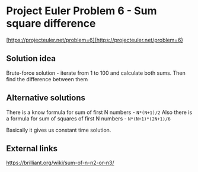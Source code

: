 # Project Euler Problem 6 - Sum square difference

[https://projecteuler.net/problem=6](https://projecteuler.net/problem=6)

## Solution idea

Brute-force solution - iterate from 1 to 100 and calculate both sums. Then find the difference between them

## Alternative solutions

There is a know formula for sum of first N numbers - `N*(N+1)/2`
Also there is a formula for sum of squares of first N numbers - `N*(N+1)*(2N+1)/6`

Basically it gives us constant time solution.

## External links

https://brilliant.org/wiki/sum-of-n-n2-or-n3/

